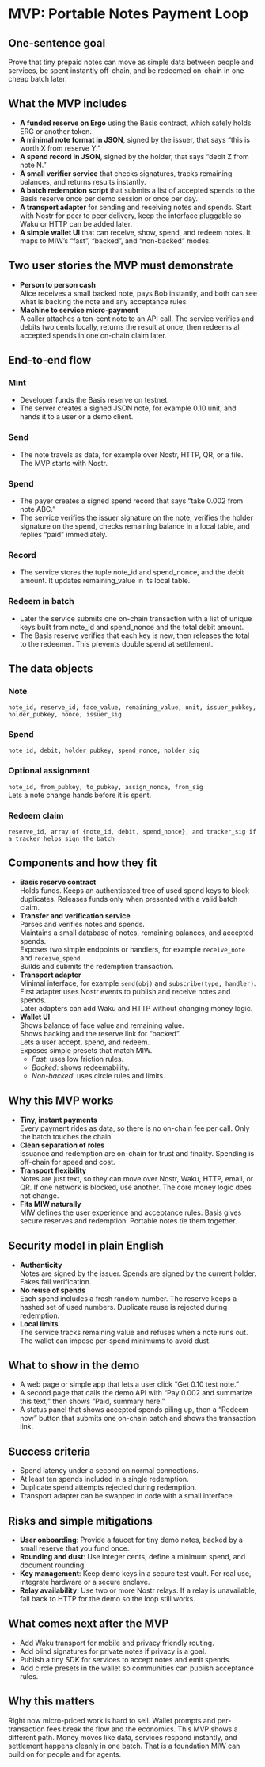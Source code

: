 # MVP: Portable Notes Payment Loop

## One-sentence goal
Prove that tiny prepaid notes can move as simple data between people and services, be spent instantly off-chain, and be redeemed on-chain in one cheap batch later.

## What the MVP includes
- **A funded reserve on Ergo** using the Basis contract, which safely holds ERG or another token.
- **A minimal note format in JSON**, signed by the issuer, that says “this is worth X from reserve Y.”
- **A spend record in JSON**, signed by the holder, that says “debit Z from note N.”
- **A small verifier service** that checks signatures, tracks remaining balances, and returns results instantly.
- **A batch redemption script** that submits a list of accepted spends to the Basis reserve once per demo session or once per day.
- **A transport adapter** for sending and receiving notes and spends. Start with Nostr for peer to peer delivery, keep the interface pluggable so Waku or HTTP can be added later.
- **A simple wallet UI** that can receive, show, spend, and redeem notes. It maps to MIW’s “fast”, “backed”, and “non-backed” modes.

## Two user stories the MVP must demonstrate
- **Person to person cash**  
  Alice receives a small backed note, pays Bob instantly, and both can see what is backing the note and any acceptance rules.
- **Machine to service micro-payment**  
  A caller attaches a ten-cent note to an API call. The service verifies and debits two cents locally, returns the result at once, then redeems all accepted spends in one on-chain claim later.

## End-to-end flow
### Mint
- Developer funds the Basis reserve on testnet.
- The server creates a signed JSON note, for example 0.10 unit, and hands it to a user or a demo client.

### Send
- The note travels as data, for example over Nostr, HTTP, QR, or a file. The MVP starts with Nostr.

### Spend
- The payer creates a signed spend record that says “take 0.002 from note ABC.”
- The service verifies the issuer signature on the note, verifies the holder signature on the spend, checks remaining balance in a local table, and replies “paid” immediately.

### Record
- The service stores the tuple note_id and spend_nonce, and the debit amount. It updates remaining_value in its local table.

### Redeem in batch
- Later the service submits one on-chain transaction with a list of unique keys built from note_id and spend_nonce and the total debit amount.
- The Basis reserve verifies that each key is new, then releases the total to the redeemer. This prevents double spend at settlement.

## The data objects
### Note
`note_id, reserve_id, face_value, remaining_value, unit, issuer_pubkey, holder_pubkey, nonce, issuer_sig`

### Spend
`note_id, debit, holder_pubkey, spend_nonce, holder_sig`

### Optional assignment
`note_id, from_pubkey, to_pubkey, assign_nonce, from_sig`  
Lets a note change hands before it is spent.

### Redeem claim
`reserve_id, array of {note_id, debit, spend_nonce}, and tracker_sig if a tracker helps sign the batch`

## Components and how they fit
- **Basis reserve contract**  
  Holds funds. Keeps an authenticated tree of used spend keys to block duplicates. Releases funds only when presented with a valid batch claim.
- **Transfer and verification service**  
  Parses and verifies notes and spends.  
  Maintains a small database of notes, remaining balances, and accepted spends.  
  Exposes two simple endpoints or handlers, for example `receive_note` and `receive_spend`.  
  Builds and submits the redemption transaction.
- **Transport adapter**  
  Minimal interface, for example `send(obj)` and `subscribe(type, handler)`.  
  First adapter uses Nostr events to publish and receive notes and spends.  
  Later adapters can add Waku and HTTP without changing money logic.
- **Wallet UI**  
  Shows balance of face value and remaining value.  
  Shows backing and the reserve link for “backed”.  
  Lets a user accept, spend, and redeem.  
  Exposes simple presets that match MIW.  
  - *Fast*: uses low friction rules.  
  - *Backed*: shows redeemability.  
  - *Non-backed*: uses circle rules and limits.

## Why this MVP works
- **Tiny, instant payments**  
  Every payment rides as data, so there is no on-chain fee per call. Only the batch touches the chain.
- **Clean separation of roles**  
  Issuance and redemption are on-chain for trust and finality. Spending is off-chain for speed and cost.
- **Transport flexibility**  
  Notes are just text, so they can move over Nostr, Waku, HTTP, email, or QR. If one network is blocked, use another. The core money logic does not change.
- **Fits MIW naturally**  
  MIW defines the user experience and acceptance rules. Basis gives secure reserves and redemption. Portable notes tie them together.

## Security model in plain English
- **Authenticity**  
  Notes are signed by the issuer. Spends are signed by the current holder. Fakes fail verification.
- **No reuse of spends**  
  Each spend includes a fresh random number. The reserve keeps a hashed set of used numbers. Duplicate reuse is rejected during redemption.
- **Local limits**  
  The service tracks remaining value and refuses when a note runs out. The wallet can impose per-spend minimums to avoid dust.

## What to show in the demo
- A web page or simple app that lets a user click “Get 0.10 test note.”
- A second page that calls the demo API with “Pay 0.002 and summarize this text,” then shows “Paid, summary here.”
- A status panel that shows accepted spends piling up, then a “Redeem now” button that submits one on-chain batch and shows the transaction link.

## Success criteria
- Spend latency under a second on normal connections.
- At least ten spends included in a single redemption.
- Duplicate spend attempts rejected during redemption.
- Transport adapter can be swapped in code with a small interface.

## Risks and simple mitigations
- **User onboarding**: Provide a faucet for tiny demo notes, backed by a small reserve that you fund once.  
- **Rounding and dust**: Use integer cents, define a minimum spend, and document rounding.  
- **Key management**: Keep demo keys in a secure test vault. For real use, integrate hardware or a secure enclave.  
- **Relay availability**: Use two or more Nostr relays. If a relay is unavailable, fall back to HTTP for the demo so the loop still works.

## What comes next after the MVP
- Add Waku transport for mobile and privacy friendly routing.
- Add blind signatures for private notes if privacy is a goal.
- Publish a tiny SDK for services to accept notes and emit spends.
- Add circle presets in the wallet so communities can publish acceptance rules.

## Why this matters
Right now micro-priced work is hard to sell. Wallet prompts and per-transaction fees break the flow and the economics. This MVP shows a different path. Money moves like data, services respond instantly, and settlement happens cleanly in one batch. That is a foundation MIW can build on for people and for agents.
